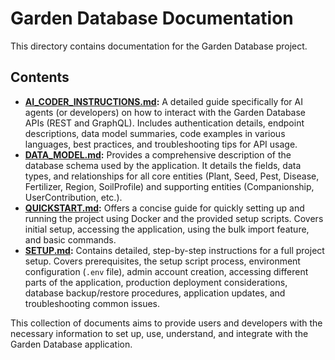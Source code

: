 # Garden Database Documentation

This directory contains documentation for the Garden Database project.

## Contents

*   **[AI_CODER_INSTRUCTIONS.md](AI_CODER_INSTRUCTIONS.md):** A detailed guide specifically for AI agents (or developers) on how to interact with the Garden Database APIs (REST and GraphQL). Includes authentication details, endpoint descriptions, data model summaries, code examples in various languages, best practices, and troubleshooting tips for API usage.
*   **[DATA_MODEL.md](DATA_MODEL.md):** Provides a comprehensive description of the database schema used by the application. It details the fields, data types, and relationships for all core entities (Plant, Seed, Pest, Disease, Fertilizer, Region, SoilProfile) and supporting entities (Companionship, UserContribution, etc.).
*   **[QUICKSTART.md](QUICKSTART.md):** Offers a concise guide for quickly setting up and running the project using Docker and the provided setup scripts. Covers initial setup, accessing the application, using the bulk import feature, and basic commands.
*   **[SETUP.md](SETUP.md):** Contains detailed, step-by-step instructions for a full project setup. Covers prerequisites, the setup script process, environment configuration (`.env` file), admin account creation, accessing different parts of the application, production deployment considerations, database backup/restore procedures, application updates, and troubleshooting common issues.

This collection of documents aims to provide users and developers with the necessary information to set up, use, understand, and integrate with the Garden Database application.